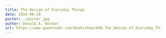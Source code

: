 ```yaml
---
title: The Design of Everyday Things
date: 2014-08-28
poster: ./poster.jpg
author: Donald A. Norman
url: https://www.goodreads.com/book/show/840.The_Design_of_Everyday_Things
---
```

